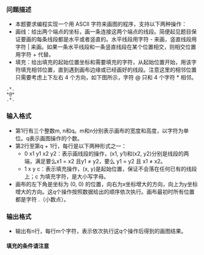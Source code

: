 ### 问题描述

* 本题要求编程实现一个用 ASCII 字符来画图的程序，支持以下两种操作：
 * 画线：给出两个端点的坐标，画一条连接这两个端点的线段。简便起见题目保证要画的每条线段都是水平或者竖直的。水平线段用字符 - 来画，竖直线段用字符 | 来画。如果一条水平线段和一条竖直线段在某个位置相交，则相交位置用字符 + 代替。
 * 填充：给出填充的起始位置坐标和需要填充的字符，从起始位置开始，用该字符填充相邻位置，直到遇到画布边缘或已经画好的线段。注意这里的相邻位置只需要考虑上下左右 4 个方向，如下图所示，字符 @ 只和 4 个字符 * 相邻。
```
.*.
*@*
.*.
```

### 输入格式
* 第1行有三个整数m, n和q。m和n分别表示画布的宽度和高度，以字符为单位。q表示画图操作的个数。
* 第2行至第q + 1行，每行是以下两种形式之一：
  * 0 x1 y1 x2 y2：表示画线段的操作，(x1, y1)和(x2, y2)分别是线段的两端，满足要么x1 = x2 且y1 ≠ y2，要么 y1 = y2 且 x1 ≠ x2。
  * 1 x y c：表示填充操作，(x, y)是起始位置，保证不会落在任何已有的线段上；c 为填充字符，是大小写字母。
* 画布的左下角是坐标为 (0, 0) 的位置，向右为x坐标增大的方向，向上为y坐标增大的方向。这q个操作按照数据给出的顺序依次执行。画布最初时所有位置都是字符 .（小数点）。
### 输出格式
* 输出有n行，每行m个字符，表示依次执行这q个操作后得到的画图结果。

#### 填充的条件请注意






